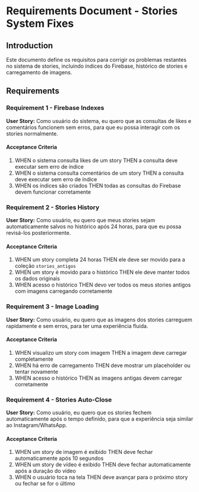 # Requirements Document - Stories System Fixes

## Introduction

Este documento define os requisitos para corrigir os problemas restantes no sistema de stories, incluindo índices do Firebase, histórico de stories e carregamento de imagens.

## Requirements

### Requirement 1 - Firebase Indexes

**User Story:** Como usuário do sistema, eu quero que as consultas de likes e comentários funcionem sem erros, para que eu possa interagir com os stories normalmente.

#### Acceptance Criteria

1. WHEN o sistema consulta likes de um story THEN a consulta deve executar sem erro de índice
2. WHEN o sistema consulta comentários de um story THEN a consulta deve executar sem erro de índice
3. WHEN os índices são criados THEN todas as consultas do Firebase devem funcionar corretamente

### Requirement 2 - Stories History

**User Story:** Como usuário, eu quero que meus stories sejam automaticamente salvos no histórico após 24 horas, para que eu possa revisá-los posteriormente.

#### Acceptance Criteria

1. WHEN um story completa 24 horas THEN ele deve ser movido para a coleção `stories_antigos`
2. WHEN um story é movido para o histórico THEN ele deve manter todos os dados originais
3. WHEN acesso o histórico THEN devo ver todos os meus stories antigos com imagens carregando corretamente

### Requirement 3 - Image Loading

**User Story:** Como usuário, eu quero que as imagens dos stories carreguem rapidamente e sem erros, para ter uma experiência fluida.

#### Acceptance Criteria

1. WHEN visualizo um story com imagem THEN a imagem deve carregar completamente
2. WHEN há erro de carregamento THEN deve mostrar um placeholder ou tentar novamente
3. WHEN acesso o histórico THEN as imagens antigas devem carregar corretamente

### Requirement 4 - Stories Auto-Close

**User Story:** Como usuário, eu quero que os stories fechem automaticamente após o tempo definido, para que a experiência seja similar ao Instagram/WhatsApp.

#### Acceptance Criteria

1. WHEN um story de imagem é exibido THEN deve fechar automaticamente após 10 segundos
2. WHEN um story de vídeo é exibido THEN deve fechar automaticamente após a duração do vídeo
3. WHEN o usuário toca na tela THEN deve avançar para o próximo story ou fechar se for o último